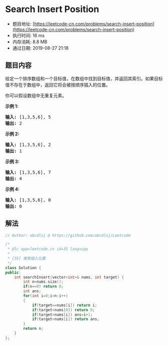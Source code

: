 # Search Insert Position 
- 题目地址: [https://leetcode-cn.com/problems/search-insert-position](https://leetcode-cn.com/problems/search-insert-position)
- 执行时间: 16 ms
- 内存消耗: 8.8 MB
- 通过日期: 2019-08-27 21:18

## 题目内容
<p>给定一个排序数组和一个目标值，在数组中找到目标值，并返回其索引。如果目标值不存在于数组中，返回它将会被按顺序插入的位置。</p>

<p>你可以假设数组中无重复元素。</p>

<p><strong>示例 1:</strong></p>

<pre><strong>输入:</strong> [1,3,5,6], 5
<strong>输出:</strong> 2
</pre>

<p><strong>示例 2:</strong></p>

<pre><strong>输入:</strong> [1,3,5,6], 2
<strong>输出:</strong> 1
</pre>

<p><strong>示例 3:</strong></p>

<pre><strong>输入:</strong> [1,3,5,6], 7
<strong>输出:</strong> 4
</pre>

<p><strong>示例 4:</strong></p>

<pre><strong>输入:</strong> [1,3,5,6], 0
<strong>输出:</strong> 0
</pre>


## 解法
```cpp
// Author: abcdlsj @ https://github.com/abcdlsj/Leetcode

/*
 * @lc app=leetcode.cn id=35 lang=cpp
 *
 * [35] 搜索插入位置
 */
class Solution {
public:
    int searchInsert(vector<int>& nums, int target) {
        int n=nums.size();
        if(n==0) return 0;
        int ans;
        for(int i=0;i<n;i++)
        {
            if(target==nums[i]) return i;
            if(target<nums[0]) return 0;
            if(target>nums[i]) ans=i+1;
            if(target<nums[i]) return ans;
        }
        return n;
    }
};



```